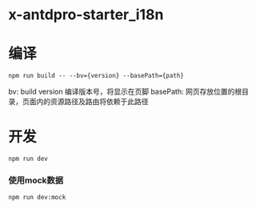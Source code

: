 # x-antdpro-starter_i18n #

# 编译 #
`npm run build -- --bv={version} --basePath={path}`

bv: build version 编译版本号，将显示在页脚
basePath: 网页存放位置的根目录，页面内的资源路径及路由将依赖于此路径

# 开发

`npm run dev`

### 使用mock数据

`npm run dev:mock`
